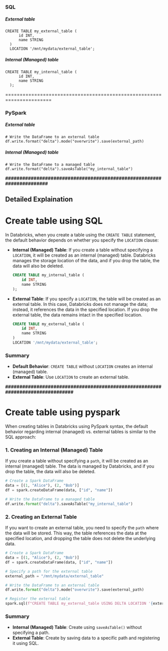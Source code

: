 ### SQL
##### External table
```
CREATE TABLE my_external_table (
      id INT,
      name STRING
  )
  LOCATION '/mnt/mydata/external_table';
```
##### Internal (Managed) table
```
CREATE TABLE my_internal_table (
      id INT,
      name STRING
  );
```
======================================================================
### PySpark
##### External table
```
# Write the DataFrame to an external table
df.write.format("delta").mode("overwrite").save(external_path)
```
##### Internal (Managed) table
```
# Write the DataFrame to a managed table
df.write.format("delta").saveAsTable("my_internal_table")
```
**######################################################################**

## Detailed Explaination
# Create table using SQL

In Databricks, when you create a table using the `CREATE TABLE` statement, the default behavior depends on whether you specify the `LOCATION` clause:

- **Internal (Managed) Table**: If you create a table without specifying a `LOCATION`, it will be created as an internal (managed) table. Databricks manages the storage location of the data, and if you drop the table, the data will also be deleted.

  ```sql
  CREATE TABLE my_internal_table (
      id INT,
      name STRING
  );
  ```

- **External Table**: If you specify a `LOCATION`, the table will be created as an external table. In this case, Databricks does not manage the data; instead, it references the data in the specified location. If you drop the external table, the data remains intact in the specified location.

  ```sql
  CREATE TABLE my_external_table (
      id INT,
      name STRING
  )
  LOCATION '/mnt/mydata/external_table';
  ```
### Summary
- **Default Behavior**: `CREATE TABLE` without `LOCATION` creates an internal (managed) table.
- **External Table**: Use `LOCATION` to create an external table.

**###############################################################################**

# Create table using pyspark
When creating tables in Databricks using PySpark syntax, the default behavior regarding internal (managed) vs. external tables is similar to the SQL approach:
### 1. **Creating an Internal (Managed) Table**
If you create a table without specifying a `path`, it will be created as an internal (managed) table. The data is managed by Databricks, and if you drop the table, the data will also be deleted.

```python
# Create a Spark DataFrame
data = [(1, "Alice"), (2, "Bob")]
df = spark.createDataFrame(data, ["id", "name"])

# Write the DataFrame to a managed table
df.write.format("delta").saveAsTable("my_internal_table")
```
### 2. **Creating an External Table**
If you want to create an external table, you need to specify the `path` where the data will be stored. This way, the table references the data at the specified location, and dropping the table does not delete the underlying data.
```python
# Create a Spark DataFrame
data = [(1, "Alice"), (2, "Bob")]
df = spark.createDataFrame(data, ["id", "name"])

# Specify a path for the external table
external_path = "/mnt/mydata/external_table"

# Write the DataFrame to an external table
df.write.format("delta").mode("overwrite").save(external_path)

# Register the external table
spark.sql(f"CREATE TABLE my_external_table USING DELTA LOCATION '{external_path}'")
```
### Summary

- **Internal (Managed) Table**: Create using `saveAsTable()` without specifying a path.
- **External Table**: Create by saving data to a specific path and registering it using SQL.
